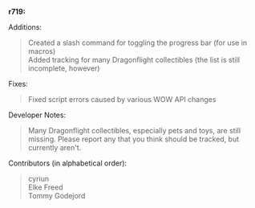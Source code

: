 **r719:**

Additions:
> Created a slash command for toggling the progress bar (for use in macros)
<br>Added tracking for many Dragonflight collectibles (the list is still incomplete, however)

Fixes:
> Fixed script errors caused by various WOW API changes

Developer Notes:
> Many Dragonflight collectibles, especially pets and toys, are still missing. Please report any that you think should be tracked, but currently aren't.

Contributors (in alphabetical order):
> cyriun
<br>Elke Freed
<br>Tommy Godejord
